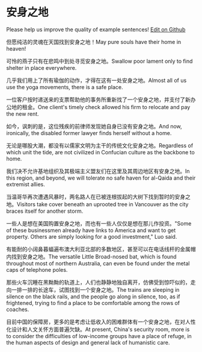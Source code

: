# 安身之地

Please help us improve the quality of example sentences! [Edit on Github](https://github.com/jiyushe/jiyu-example-sentence-source/blob/main/chinese/anshenzhidi.md)

<p><span class="chinese">但愿纯洁的灵魂在天国找到安身之地！</span><span class="english">May pure souls have their home in heaven!</span></p>

<p><span class="chinese">可怜的燕子只有在悲鸣中到处寻觅安身之地。</span><span class="english">Swallow poor lament only to find shelter in place everywhere.</span></p>

<p><span class="chinese">几乎我们用上了所有瑜伽的动作，才得在这有一处安身之地。</span><span class="english">Almost all of us use the yoga movements, there is a safe place.</span></p>

<p><span class="chinese">一位客户按时递送来的支票帮助他的事务所重新找了一个安身之地，并支付了新办公地的租金。</span><span class="english">One client's timely check allowed his firm to relocate and pay the new rent.</span></p>

<p><span class="chinese">如今，讽刺的是，这位残疾的前律师发现她自身已没有安身之地。</span><span class="english">And now, ironically, the disabled former lawyer finds herself without a home.</span></p>

<p><span class="chinese">无论是哪股大潮，都没有以儒家文明为主干的传统文化安身之地。</span><span class="english">Regardless of which unit the tide, are not civilized in Confucian culture as the backbone to home.</span></p>

<p><span class="chinese">我们决不允许基地组织及其极端主义盟友们在这里及其周边地区有安身之地。</span><span class="english">In this region, and beyond, we will tolerate no safe haven for al-Qaida and their extremist allies.</span></p>

<p><span class="chinese">当温哥华再次遭遇风暴时，两名路人在已被连根拔起的大树下找到暂时的安身之地。</span><span class="english">Visitors take cover beneath an uprooted tree in Vancouver as the city braces itself for another storm.</span></p>

<p><span class="chinese">一些人是想在美国购置安身之地，而也有一些人仅仅是想在那儿作投资。</span><span class="english">"Some of these businessmen already have links to America and want to get property. Others are simply looking for a good investment," Luo said.</span></p>

<p><span class="chinese">有能耐的小阔鼻暮蝠遍布澳大利亚北部的多数地区，甚至可以在电话线杆的金属帽内找到安身之地。</span><span class="english">The versatile Little Broad-nosed bat, which is found throughout most of northern Australia, can even be found under the metal caps of telephone poles.</span></p>

<p><span class="chinese">那些火车沉睡在黑黝黝的轨道上，人们也静静地独自离开，仿佛受到惊吓似的，走向一排一排的长途车，试图找到一个安身之地。</span><span class="english">The trains are sleeping in silence on the black rails, and the people go along in silence, too, as if frightened, trying to find a place to be comfortable among the rows of coaches.</span></p>

<p><span class="chinese">目前中国的保障房，更多的是考虑让低收入的困难群体有一个安身之地，在对人性化设计和人文关怀方面普遍欠缺。</span><span class="english">At present, China's security room, more is to consider the difficulties of low-income groups have a place of refuge, in the human aspects of design and general lack of humanistic care.</span></p>

